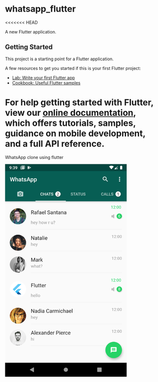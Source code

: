 # whatsapp_flutter
<<<<<<< HEAD

A new Flutter application.

## Getting Started

This project is a starting point for a Flutter application.

A few resources to get you started if this is your first Flutter project:

- [Lab: Write your first Flutter app](https://flutter.dev/docs/get-started/codelab)
- [Cookbook: Useful Flutter samples](https://flutter.dev/docs/cookbook)

For help getting started with Flutter, view our
[online documentation](https://flutter.dev/docs), which offers tutorials,
samples, guidance on mobile development, and a full API reference.
=======
WhatsApp clone using flutter


<p><img src="https://github.com/Rafaty/whatsapp_flutter/blob/master/screenshots/sc1.png" alt="test" width="400" height="700"></p>
